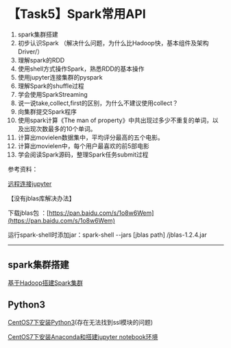 

# 【Task5】Spark常用API
 1. spark集群搭建
 2. 初步认识Spark （解决什么问题，为什么比Hadoop快，基本组件及架构Driver/）
 3. 理解spark的RDD
 4. 使用shell方式操作Spark，熟悉RDD的基本操作
 5. 使用jupyter连接集群的pyspark
 6. 理解Spark的shuffle过程
 7. 学会使用SparkStreaming
 8. 说一说take,collect,first的区别，为什么不建议使用collect？
 9. 向集群提交Spark程序
 10. 使用spark计算《The man of property》中共出现过多少不重复的单词，以及出现次数最多的10个单词。 
 11. 计算出movielen数据集中，平均评分最高的五个电影。
 12. 计算出movielen中，每个用户最喜欢的前5部电影
 13. 学会阅读Spark源码，整理Spark任务submit过程

参考资料：

[远程连接jupyter](https://blog.csdn.net/qq_18293213/article/details/72910834)

【没有jblas库解决办法】

下载jblas包 ：[https://pan.baidu.com/s/1o8w6Wem](https://pan.baidu.com/s/1o8w6Wem)

运行spark-shell时添加jar：spark-shell --jars [jblas path] /jblas-1.2.4.jar

---
## spark集群搭建
[基于Hadoop搭建Spark集群](https://blog.csdn.net/qq_39315740/article/details/98477570)
## Python3
[CentOS7下安装Python3](https://blog.csdn.net/qq_39315740/article/details/98482884)(存在无法找到ssl模块的问题)  

[CentOS7下安装Anaconda和搭建jupyter notebook环境](https://mp.csdn.net/mdeditor/98505984#)


